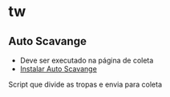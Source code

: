 # tw

## Auto Scavange

- Deve ser executado na página de coleta
- [Instalar Auto Scavange](https://raw.githubusercontent.com/juniorjt/tw/master/coleta.user.js)

Script que divide as tropas e envia para coleta